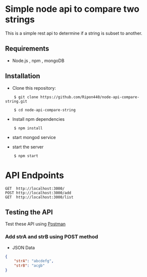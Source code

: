 # Simple node api to compare two strings

This is a simple rest api to determine if a string is subset to another. 

## Requirements

- Node.js , npm , mongoDB

## Installation
* Clone this repository:
```
    $ git clone https://github.com/Ripon440/node-api-compare-string.git
```

```
    $ cd node-api-compare-string
```
* Install npm dependencies
```
    $ npm install
```

* start mongod service

* start the server
```
    $ npm start
```

# API Endpoints

```
GET  http://localhost:3000/
POST http://localhost:3000/add
GET  http://localhost:3000/list
```

## Testing the API
Test these API using [Postman](https://www.getpostman.com/downloads/)

### Add strA and strB using POST method
* JSON Data 
```json
{
	"strA": "abcdefg",
	"strB": "acgb"
}
```

